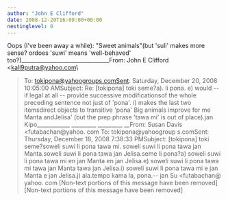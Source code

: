 ```yaml
---
author: "John E Clifford"
date: 2008-12-20T16:09:00+00:00
nestinglevel: 0
---
```

Oops (I've been away a while): "Sweet animals"(but 'suli' makes more sense? ordoes 'suwi' means 'well-behaved' too?)\_\_\_\_\_\_\_\_\_\_\_\_\_\_\_\_\_\_\_\_\_\_\_\_\_\_\_\_\_\_\_\_From: John E Clifford <[kali9putra@yahoo.com](mailto://kali9putra@yahoo.com)\
>To: [tokipona@yahoogroups.comSent](mailto://tokipona@yahoogroups.comSent): Saturday, December 20, 2008 10:05:00 AMSubject: Re: \[tokipona\] toki seme?a). li pona. e) would --
 if legal at all --
 provide successive modificationsof the whole preceding sentence not just of 'pona'. i) makes the last two itemsdirect objects to transitive 'pona' Big animals improve for me Manta andJelisa' (but the prep phrase 'tawa mi' is out of place).jan Kipo\_\_\_\_\_\_\_\_\_\_\_\_ \_\_\_\_\_\_\_\_\_ \_\_\_\_\_\_\_\_\_ \_\_From: Susan Davis <futabachan@yahoo. com
>To: tokipona@yahoogroup s.comSent: Thursday, December 18, 2008 7:38:33 PMSubject: \[tokipona\] toki seme?soweli suwi li pona tawa mi. soweli suwi li pona tawa jan Manta.soweli suwi li pona tawa jan Jelisa.seme li pona?a) soweli suwi li pona tawa mi en jan Manta en jan Jelisa.e) soweli suwi li pona tawa mi tawa jan Manta tawa jan Jelisa.i) soweli suwi li pona tawa mi e jan Manta e jan Jelisa.j) ala.tempo kama la, pona.--
jan Su <futabachan@ yahoo. com
>\[Non-text portions of this message have been removed\]\[Non-text portions of this message have been removed\]